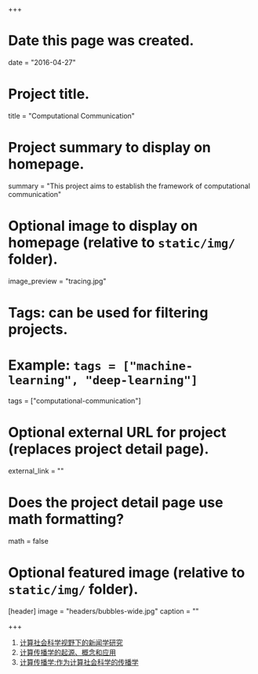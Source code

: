 +++
# Date this page was created.
date = "2016-04-27"

# Project title.
title = "Computational Communication"

# Project summary to display on homepage.
summary = "This project aims to establish the framework of computational communication"

# Optional image to display on homepage (relative to `static/img/` folder).
image_preview = "tracing.jpg"

# Tags: can be used for filtering projects.
# Example: `tags = ["machine-learning", "deep-learning"]`
tags = ["computational-communication"]

# Optional external URL for project (replaces project detail page).
external_link = ""

# Does the project detail page use math formatting?
math = false

# Optional featured image (relative to `static/img/` folder).
[header]
image = "headers/bubbles-wide.jpg"
caption = ""

+++

1. [计算社会科学视野下的新闻学研究](/en/publication/computational-journalism/)
2. [计算传播学的起源、概念和应用](/en/publication/cc-origin/)
3. [计算传播学:作为计算社会科学的传播学](/en/publication/cc-intro/)
